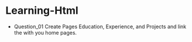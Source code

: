 # Learning-Html
- Question_01 Create Pages Education, Experience, and Projects and link the with you home pages.

